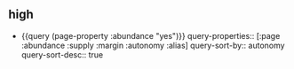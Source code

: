 ## high
- {{query (page-property :abundance "yes")}}
  query-properties:: [:page :abundance :supply :margin :autonomy :alias]
  query-sort-by:: autonomy
  query-sort-desc:: true
